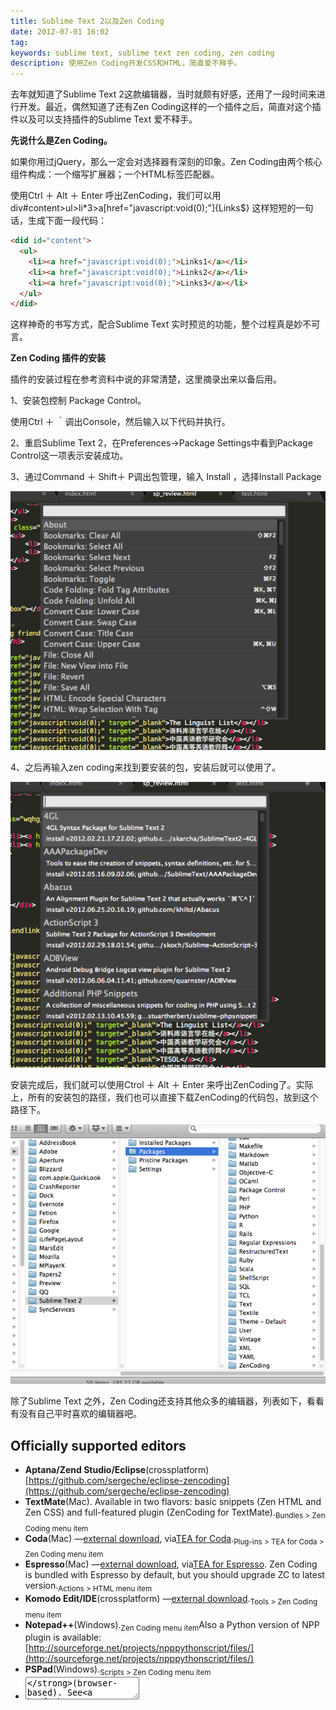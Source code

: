 ```yaml
---
title: Sublime Text 2以及Zen Coding
date: 2012-07-01 16:02
tag: 
keywords: sublime text, sublime text zen coding, zen coding
description: 使用Zen Coding开发CSS和HTML，简直爱不释手。
---
```



去年就知道了Sublime Text 2这款编辑器，当时就颇有好感，还用了一段时间来进行开发。最近，偶然知道了还有Zen Coding这样的一个插件之后，简直对这个插件以及可以支持插件的Sublime Text 爱不释手。

**先说什么是Zen Coding。**

如果你用过jQuery，那么一定会对选择器有深刻的印象。Zen Coding由两个核心组件构成：一个缩写扩展器；一个HTML标签匹配器。

使用Ctrl ＋ Alt ＋ Enter 呼出ZenCoding，我们可以用 div#content>ul>li*3>a[href="javascript:void(0);"]{Links$} 这样短短的一句话，生成下面一段代码：

```html
<did id="content">
  <ul>
    <li><a href="javascript:void(0);">Links1</a></li>
    <li><a href="javascript:void(0);">Links2</a></li>
    <li><a href="javascript:void(0);">Links3</a></li>
  </ul>
</did>
```

这样神奇的书写方式，配合Sublime Text 实时预览的功能，整个过程真是妙不可言。

**Zen Coding 插件的安装**

插件的安装过程在参考资料中说的非常清楚，这里摘录出来以备后用。

1、安装包控制 Package Control。

使用Ctrl ＋ ｀调出Console，然后输入以下代码并执行。

2、重启Sublime Text 2，在Preferences->Package Settings中看到Package Control这一项表示安装成功。

3、通过Command ＋ Shift＋ P调出包管理，输入 Install ，选择Install Package

![](20120701-sublime-text-2/201207011621492721.png)

4、之后再输入zen coding来找到要安装的包，安装后就可以使用了。

![](20120701-sublime-text-2/201207011621559095.png)

安装完成后，我们就可以使用Ctrol ＋ Alt ＋ Enter 来呼出ZenCoding了。实际上，所有的安装包的路径，我们也可以直接下载ZenCoding的代码包，放到这个路径下。

![](20120701-sublime-text-2/201207011622024955.png)

除了Sublime Text 之外，Zen Coding还支持其他众多的编辑器，列表如下，看看有没有自己平时喜欢的编辑器吧。


## Officially supported editors

* **Aptana/Zend Studio/Eclipse**(crossplatform)[https://github.com/sergeche/eclipse-zencoding](https://github.com/sergeche/eclipse-zencoding)
* **TextMate**(Mac). Available in two flavors: basic snippets (Zen HTML and Zen CSS) and full-featured plugin (ZenCoding for TextMate).<sub>Bundles > Zen Coding menu item</sub>
* **Coda**(Mac) —[external download](http://github.com/sergeche/tea-for-coda/downloads), via[TEA for Coda](http://onecrayon.com/tea/).<sub>Plug-ins > TEA for Coda > Zen Coding menu item</sub>
* **Espresso**(Mac) —[external download](http://github.com/sergeche/tea-for-espresso/downloads), via[TEA for Espresso](http://onecrayon.com/tea/). Zen Coding is bundled with Espresso by default, but you should upgrade ZC to latest version.<sub>Actions > HTML menu item</sub>
* **Komodo Edit/IDE**(crossplatform) —[external download](http://community.activestate.com/xpi/zen-coding).<sub>Tools > Zen Coding menu item</sub>
* **Notepad++**(Windows).<sub>Zen Coding menu item</sub>Also a Python version of NPP plugin is available:[http://sourceforge.net/projects/npppythonscript/files/](http://sourceforge.net/projects/npppythonscript/files/)
* **PSPad**(Windows).<sub>Scripts > Zen Coding menu item</sub>
* **<textarea>**(browser-based). See[online demo](http://zen-coding.ru/textarea/).
* **editArea**(browser-based). See[online demo](http://zen-coding.ru/demo/).
* **CodeMirror**(browser-based). See[online demo](http://zen-coding.ru/codemirror/).
* **CodeMirror2**(browser-based). See[online demo](http://media.chikuyonok.ru/codemirror2/).

## Third-party supported editors

* **Dreamweaver**(Windows, Mac)
* **Sublime Text**(Windows)
* **Sublime Text 2**(crossplatform) —[external download](https://bitbucket.org/sublimator/sublime-2-zencoding)
* **UltraEdit**(Windows)
* **TopStyle**(Windows)
* **GEdit**(crossplatform) —[Franck Marcia's plugin](http://github.com/fmarcia/zen-coding-gedit),[Mike Crittenden's plugin](http://github.com/mikecrittenden/zen-coding-gedit)
* **BBEdit/TextWrangler**(Mac) —[external download](http://www.angelwatt.com/coding/zen-coding_bbedit.php)
* **Visual Studio**(Windows) — at[Visual Studio Gallery](http://visualstudiogallery.msdn.microsoft.com/abd79254-b4f7-492d-95ae-d9fa38e0af48)
* **EmEditor**(Windows) —[external download](http://www.emeditor.com/modules/mydownloads/singlefile.php?cid=18&lid=281)
* **Sakura Editor**(Windows) —[external download](http://mwlab.net/zen-coding-for-sakuraeditor)
* **EditPlus**(windows) —[external download](http://www.editplus.com/),[release notes](http://www.editplus.com/trouble.html)
* **NetBeans**(crossplatform) —[download](http://github.com/lorenzos/ZenCodingNetBeansPlugin#readme)
* **Chrome Extension**—[external download](https://chrome.google.com/extensions/detail/iodhcpffklplnfaihoolhfbejbinhcgn)
* **Userscript for Greasemonkey**—[external download](http://userscripts.org/scripts/show/105015)
* **Geany**—[external download](https://github.com/codebrainz/geany-zencoding)
* **RJ TextEd**—[built in since v7.50](http://www.rj-texted.se/)
* **AkelPad**—[external download](http://akelpad.sourceforge.net/forum/viewtopic.php?p=8084#8084)
* **[WIODE web-based IDE](http://www.wiode.com/)**
* **[BlueFish](http://bluefish.openoffice.nl/)**— built-in in v2.2.1

**Zen Coding 的用法**

使用ZenCoding编写代码时，需要遵循一定的缩写规则：

* E
元素名（div、p）；
* E#id
带Id的元素（div#content、p#intro、span#error）；
* E.class
带class的的元素（div.header、p.error）,id和class可以连着写，div#content.column
* E>N
子元素（div>p、div#footer>p>span）
* E*N
多项元素（ul#nav>li*5>a）
* E+N
多项元素
* E$*N
带序号的元素

**Sublime Text 中使用Zen Coding的一些技巧**

1、缩写扩展（Expand Abbreviation）。

之前知道，通过Control ＋ Alt ＋ Enter可以在一个新行中输入ZC的缩写，来生成代码。同时，如果我们在编辑中直接书写了ZC缩写，比如 div#content>p 当光标放置在p之后时，可以通过Tab键来扩展，ZC会从光标处开始向左侧搜索到第一个空白处，之间的代码作为ZC缩写，这样不必每次打开新行输入，提高了效率，缺点就是不能够实时预览。

2、嵌套代码（Wrap with Abbreviation）

![](20120701-sublime-text-2/201207011622051593.png)

如上图所示，可以实现在已经写好的代码外面嵌套其他的代码，实现方式是将光标放置到想要嵌套的标签上，然后使用Control ＋ Alt ＋ Enter 呼出ZC的命令行，就可以了。

其实Zen Coding还提供了很多方便代码编写的操作，例如标签匹配、返回上一个/下一个编辑点、更新img标签、合并行等，但是因为在Sublime Text中没有提供完整的支持，所以这些特性还无法使用。

参考资料：
1、[Sublime Text 2 安装Zen Coding](http://blog.sina.com.cn/s/blog_7d892a670101302u.html)
2、[百度百科 Zen Coding](http://baike.baidu.com/view/3371595.htm)
3、[Zen Coding](http://code.google.com/p/zen-coding/)
4、[关于使用Sublime Text 2的那些事儿](http://www.jankerli.com/?p=1359)
5、[Sublime Text](http://www.sublimetext.com/)
6、[ZenCoding CSS Properties](http://code.google.com/p/zen-coding/wiki/ZenCSSPropertiesEn)
7、[Zen Coding in Sublime Text 2](http://lucifr.com/139231/zencoding-in-sublime-text-2/)
8、[Zen Coding 让NotePad＋＋代码书写健步如飞](http://rpsh.net/archives/zen-coding-npp/)
9、[Sublime Text 2 编辑器实用技巧](http://www.csser.com/board/4f59c2cb9c3694f227001cd7)
